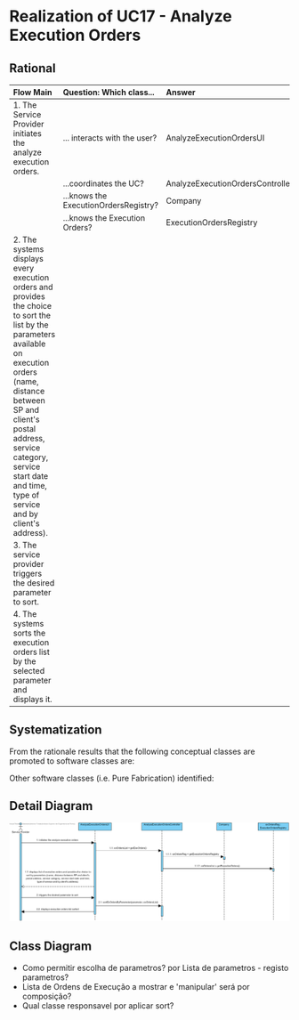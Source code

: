 # Realization of UC17 - Analyze Execution Orders

## Rational

| Flow Main                                                                                        | Question: Which class...                                      | Answer                                       | Justification                                                                                                         |
|:-------------------------------------------------------------------------------------------------------|:------------------------------------------------------------|:-----------------------------------------------|:---------------------------------------------------------------------------------------------------------------------|
|1. The Service Provider initiates the analyze execution orders.|... interacts with the user?|AnalyzeExecutionOrdersUI|Pure Fabrication|
||...coordinates the UC?|AnalyzeExecutionOrdersController|Controller|
||...knows the ExecutionOrdersRegistry?|Company|IE|
||...knows the Execution Orders?|ExecutionOrdersRegistry|HC + LC|
|2. The systems displays every execution orders and provides the choice to sort the list by the parameters available on execution orders (name, distance between SP and client's postal address, service category, service start date and time, type of service and by client's address).||||
|3. The service provider triggers the desired parameter to sort.||||
|4. The systems sorts the execution orders list by the selected parameter and displays it.||||

## Systematization ##

From the rationale results that the following conceptual classes are promoted to software classes are:





Other software classes (i.e. Pure Fabrication) identified:  




##	Detail Diagram

![SD_UC17_IT4.png](SD_UC17_IT4.png)



##	Class Diagram
- Como permitir escolha de parametros? por Lista de parametros - registo parametros?
- Lista de Ordens de Execução a mostrar e 'manipular' será por composição?
- Qual classe responsavel por aplicar sort?
